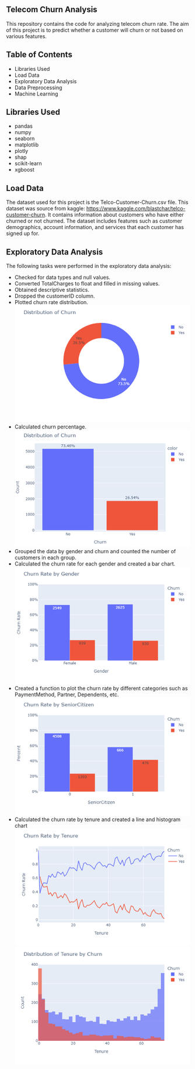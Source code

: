 ## Telecom Churn Analysis
This repository contains the code for analyzing telecom churn rate. The aim of this project is to predict whether a customer will churn or not based on various features.

## Table of Contents
* Libraries Used
* Load Data
* Exploratory Data Analysis
* Data Preprocessing
* Machine Learning
## Libraries Used
* pandas
* numpy
* seaborn
* matplotlib
* plotly
* shap
* scikit-learn
* xgboost

## Load Data
The dataset used for this project is the Telco-Customer-Churn.csv file. This dataset was source from kaggle: https://www.kaggle.com/blastchar/telco-customer-churn. It contains information about customers who have either churned or not churned. The dataset includes features such as customer demographics, account information, and services that each customer has signed up for.

## Exploratory Data Analysis
The following tasks were performed in the exploratory data analysis:

* Checked for data types and null values.
* Converted TotalCharges to float and filled in missing values.
* Obtained descriptive statistics.
* Dropped the customerID column.
* Plotted churn rate distribution.
![Churn Distribution](screenshots/churn_distribution.png)
* Calculated churn percentage.
![Churn Percentage](screenshots/churn_percentages.png)
* Grouped the data by gender and churn and counted the number of customers in each group.
* Calculated the churn rate for each gender and created a bar chart.
![Churn Gender](screenshots/churn_gender.png)
* Created a function to plot the churn rate by different categories such as PaymentMethod, Partner, Dependents, etc.
![Churn Senior](screenshots/churn_senior.png)
* Calculated the churn rate by tenure and created a line and histogram chart
![Churn Tenure](screenshots/churn_tenure_line.png)
![Churn Tenure](screenshots/churn_tenure_hist.png)
